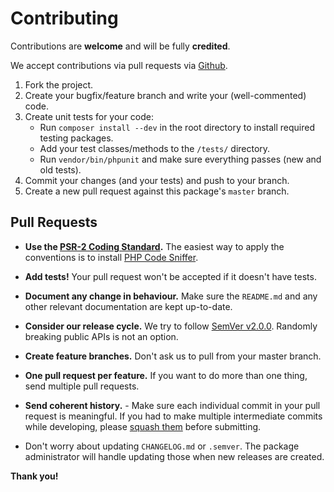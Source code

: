 # Contributing

Contributions are **welcome** and will be fully **credited**.

We accept contributions via pull requests via 
[Github](https://github.com/alexsaab/laravel-elasticsearch).

1. Fork the project.
2. Create your bugfix/feature branch and write your (well-commented) code.
3. Create unit tests for your code:
	- Run `composer install --dev` in the root directory to install required testing packages.
	- Add your test classes/methods to the `/tests/` directory.
	- Run `vendor/bin/phpunit` and make sure everything passes (new and old tests).
3. Commit your changes (and your tests) and push to your branch.
4. Create a new pull request against this package's `master` branch.


## Pull Requests

- **Use the [PSR-2 Coding Standard](https://github.com/php-fig/fig-standards/blob/master/accepted/PSR-2-coding-style-guide.md).**
  The easiest way to apply the conventions is to install [PHP Code Sniffer](http://pear.php.net/package/PHP_CodeSniffer).

- **Add tests!**  Your pull request won't be accepted if it doesn't have tests.

- **Document any change in behaviour.**  Make sure the `README.md` and any other relevant 
  documentation are kept up-to-date.

- **Consider our release cycle.**  We try to follow [SemVer v2.0.0](http://semver.org/). 
  Randomly breaking public APIs is not an option.

- **Create feature branches.**  Don't ask us to pull from your master branch.

- **One pull request per feature.**  If you want to do more than one thing, send multiple pull requests.

- **Send coherent history.** - Make sure each individual commit in your pull request is meaningful. 
  If you had to make multiple intermediate commits while developing, please 
  [squash them](http://www.git-scm.com/book/en/v2/Git-Tools-Rewriting-History#Changing-Multiple-Commit-Messages)
  before submitting.

- Don't worry about updating `CHANGELOG.md` or `.semver`.  The package administrator
  will handle updating those when new releases are created.
  

**Thank you!**
